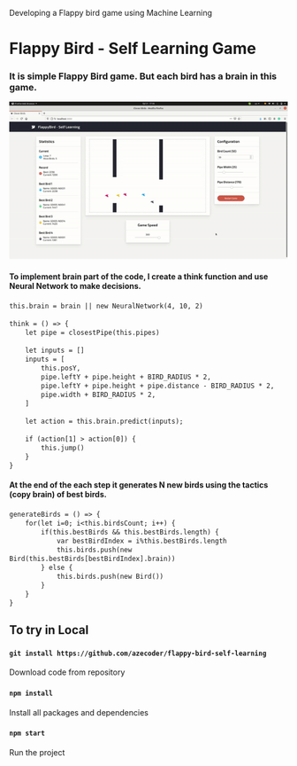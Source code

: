 Developing a Flappy bird game using Machine Learning
# Flappy Bird - Self Learning Game
### It is simple Flappy Bird game. But each bird has a brain in this game. 

![image](https://github.com/azecoder/flappy-bird-self-learning/blob/master/cleverbirds.gif)


#### To implement brain part of the code, I create a think function and use Neural Network to make decisions. 
```
this.brain = brain || new NeuralNetwork(4, 10, 2)

think = () => {
    let pipe = closestPipe(this.pipes)

    let inputs = []
    inputs = [
        this.posY, 
        pipe.leftY + pipe.height + BIRD_RADIUS * 2, 
        pipe.leftY + pipe.height + pipe.distance - BIRD_RADIUS * 2,
        pipe.width + BIRD_RADIUS * 2,
    ]

    let action = this.brain.predict(inputs);

    if (action[1] > action[0]) {
        this.jump()
    }
}
```

####  At the end of the each step it generates N new birds using the tactics (copy brain) of best birds.
```
generateBirds = () => {
    for(let i=0; i<this.birdsCount; i++) {
        if(this.bestBirds && this.bestBirds.length) {
            var bestBirdIndex = i%this.bestBirds.length
            this.birds.push(new Bird(this.bestBirds[bestBirdIndex].brain))
        } else {
            this.birds.push(new Bird())
        }
    }
}
```

## To try in Local

#### `git install https://github.com/azecoder/flappy-bird-self-learning`
Download code from repository

#### `npm install`
Install all packages and dependencies

#### `npm start`
Run the project
